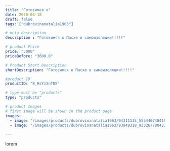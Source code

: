 ```yaml
---
title: "Готовимся к"
date: 2020-04-18
draft: false
tags: ["dubrovinanatalia1963"]

# meta description
description : "Готовимся к Пасхе в самоизоляции!!!!!"

# product Price
price: "3000"
priceBefore: "3600.0"

# Product Short Description
shortDescription: "Готовимся к Пасхе в самоизоляции!!!!!"

#product ID
productID: "B_HsYzSnTD8"

# type must be "products"
type: "products"

# product Images
# first image will be shown in the product page
images:
  - image: "/images/products/dubrovinanatalia1963/94311135_555440748419445_5459206775417367900_n.jpg"
  - image: "/images/products/dubrovinanatalia1963/93949319_933267780422725_2543567561130279003_n.jpg"

---
```

lorem
